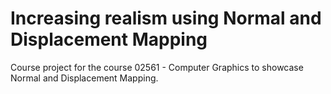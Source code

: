 # Increasing realism using Normal and Displacement Mapping

Course project for the course 02561 - Computer Graphics to showcase Normal and Displacement Mapping. 